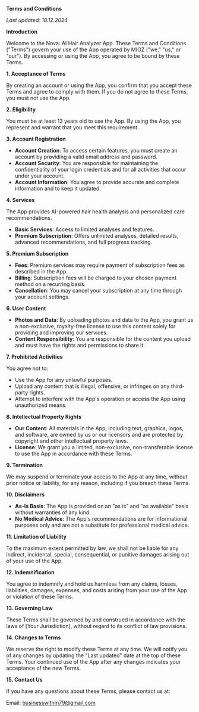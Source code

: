 **Terms and Conditions**

_Last updated: 18.12.2024_

**Introduction**

Welcome to the Nova: AI Hair Analyzer App. These Terms and Conditions ("Terms") govern your use of the App operated by MIOZ ("we," "us," or "our"). By accessing or using the App, you agree to be bound by these Terms.

**1. Acceptance of Terms**

By creating an account or using the App, you confirm that you accept these Terms and agree to comply with them. If you do not agree to these Terms, you must not use the App.

**2. Eligibility**

You must be at least 13 years old to use the App. By using the App, you represent and warrant that you meet this requirement.

**3. Account Registration**

- **Account Creation**: To access certain features, you must create an account by providing a valid email address and password.
- **Account Security**: You are responsible for maintaining the confidentiality of your login credentials and for all activities that occur under your account.
- **Account Information**: You agree to provide accurate and complete information and to keep it updated.

**4. Services**

The App provides AI-powered hair health analysis and personalized care recommendations.

- **Basic Services**: Access to limited analyses and features.
- **Premium Subscription**: Offers unlimited analyses, detailed results, advanced recommendations, and full progress tracking.

**5. Premium Subscription**

- **Fees**: Premium services may require payment of subscription fees as described in the App.
- **Billing**: Subscription fees will be charged to your chosen payment method on a recurring basis.
- **Cancellation**: You may cancel your subscription at any time through your account settings.

**6. User Content**

- **Photos and Data**: By uploading photos and data to the App, you grant us a non-exclusive, royalty-free license to use this content solely for providing and improving our services.
- **Content Responsibility**: You are responsible for the content you upload and must have the rights and permissions to share it.

**7. Prohibited Activities**

You agree not to:

- Use the App for any unlawful purposes.
- Upload any content that is illegal, offensive, or infringes on any third-party rights.
- Attempt to interfere with the App's operation or access the App using unauthorized means.

**8. Intellectual Property Rights**

- **Our Content**: All materials in the App, including text, graphics, logos, and software, are owned by us or our licensors and are protected by copyright and other intellectual property laws.
- **License**: We grant you a limited, non-exclusive, non-transferable license to use the App in accordance with these Terms.

**9. Termination**

We may suspend or terminate your access to the App at any time, without prior notice or liability, for any reason, including if you breach these Terms.

**10. Disclaimers**

- **As-Is Basis**: The App is provided on an "as is" and "as available" basis without warranties of any kind.
- **No Medical Advice**: The App's recommendations are for informational purposes only and are not a substitute for professional medical advice.

**11. Limitation of Liability**

To the maximum extent permitted by law, we shall not be liable for any indirect, incidental, special, consequential, or punitive damages arising out of your use of the App.

**12. Indemnification**

You agree to indemnify and hold us harmless from any claims, losses, liabilities, damages, expenses, and costs arising from your use of the App or violation of these Terms.

**13. Governing Law**

These Terms shall be governed by and construed in accordance with the laws of [Your Jurisdiction], without regard to its conflict of law provisions.

**14. Changes to Terms**

We reserve the right to modify these Terms at any time. We will notify you of any changes by updating the "Last updated" date at the top of these Terms. Your continued use of the App after any changes indicates your acceptance of the new Terms.

**15. Contact Us**

If you have any questions about these Terms, please contact us at:

Email: businesswithm79@gmail.com

